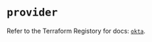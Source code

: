 # `provider`

Refer to the Terraform Registory for docs: [`okta`](https://registry.terraform.io/providers/okta/okta/4.2.0/docs).
